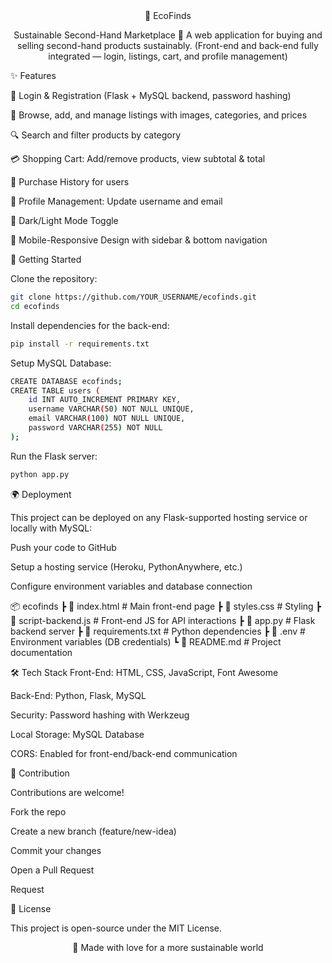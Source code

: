 <div align="center">
🌿 EcoFinds
  
Sustainable Second-Hand Marketplace
🚀 A web application for buying and selling second-hand products sustainably.
(Front-end and back-end fully integrated — login, listings, cart, and profile management)

</div>

✨ Features

🔐 Login & Registration (Flask + MySQL backend, password hashing)

🛒 Browse, add, and manage listings with images, categories, and prices

🔍 Search and filter products by category

💳 Shopping Cart: Add/remove products, view subtotal & total

📜 Purchase History for users

👤 Profile Management: Update username and email

🌙 Dark/Light Mode Toggle

📱 Mobile-Responsive Design with sidebar & bottom navigation


🚀 Getting Started

Clone the repository:
```bash
git clone https://github.com/YOUR_USERNAME/ecofinds.git
cd ecofinds
```
Install dependencies for the back-end:
```bash
pip install -r requirements.txt
```
Setup MySQL Database:
```bash
CREATE DATABASE ecofinds;
CREATE TABLE users (
    id INT AUTO_INCREMENT PRIMARY KEY,
    username VARCHAR(50) NOT NULL UNIQUE,
    email VARCHAR(100) NOT NULL UNIQUE,
    password VARCHAR(255) NOT NULL
);
```
Run the Flask server:
```bash
python app.py
```
🌍 Deployment

This project can be deployed on any Flask-supported hosting service or locally with MySQL:

Push your code to GitHub

Setup a hosting service (Heroku, PythonAnywhere, etc.)

Configure environment variables and database connection

📦 ecofinds
 ┣ 📜 index.html            # Main front-end page
 ┣ 📜 styles.css            # Styling
 ┣ 📜 script-backend.js     # Front-end JS for API interactions
 ┣ 📜 app.py                # Flask backend server
 ┣ 📜 requirements.txt      # Python dependencies
 ┣ 📜 .env                  # Environment variables (DB credentials)
 ┗ 📜 README.md             # Project documentation


🛠️ Tech Stack
Front-End: HTML, CSS, JavaScript, Font Awesome

Back-End: Python, Flask, MySQL

Security: Password hashing with Werkzeug

Local Storage: MySQL Database

CORS: Enabled for front-end/back-end communication

🙌 Contribution

Contributions are welcome!

Fork the repo

Create a new branch (feature/new-idea)

Commit your changes

Open a Pull Request

Request

📜 License

This project is open-source under the MIT License.

<div align="center">

💚 Made with love for a more sustainable world

</div>






